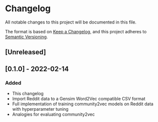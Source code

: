 # Changelog
All notable changes to this project will be documented in this file.

The format is based on [Keep a Changelog](https://keepachangelog.com/en/1.0.0/),
and this project adheres to [Semantic Versioning](https://semver.org/spec/v2.0.0.html).

## [Unreleased]

## [0.1.0] - 2022-02-14
### Added
- This changelog
- Import Reddit data to a Gensim Word2Vec compatible CSV format
- Full implementation of training community2vec models on Reddit data with hyperparameter tuning
- Analogies for evaluating community2vec